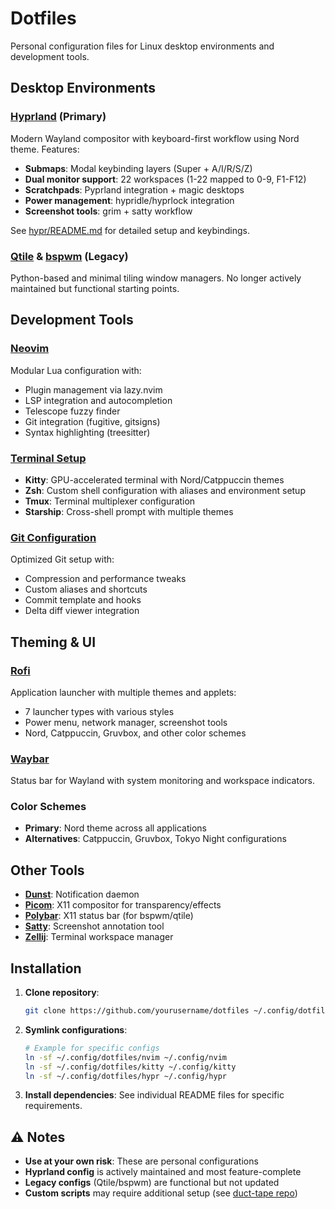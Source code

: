 # Dotfiles

Personal configuration files for Linux desktop environments and development tools.

## Desktop Environments

### [Hyprland](hypr/) (Primary)

Modern Wayland compositor with keyboard-first workflow using Nord theme. Features:

- **Submaps**: Modal keybinding layers (Super + A/I/R/S/Z)
- **Dual monitor support**: 22 workspaces (1-22 mapped to 0-9, F1-F12)
- **Scratchpads**: Pyprland integration + magic desktops
- **Power management**: hypridle/hyprlock integration
- **Screenshot tools**: grim + satty workflow

See [hypr/README.md](hypr/README.md) for detailed setup and keybindings.

### [Qtile](qtile/) & [bspwm](bspwm/) (Legacy)

Python-based and minimal tiling window managers. No longer actively maintained but functional starting points.

## Development Tools

### [Neovim](nvim/)

Modular Lua configuration with:

- Plugin management via lazy.nvim
- LSP integration and autocompletion
- Telescope fuzzy finder
- Git integration (fugitive, gitsigns)
- Syntax highlighting (treesitter)

### [Terminal Setup](kitty/)

- **Kitty**: GPU-accelerated terminal with Nord/Catppuccin themes
- **Zsh**: Custom shell configuration with aliases and environment setup
- **Tmux**: Terminal multiplexer configuration
- **Starship**: Cross-shell prompt with multiple themes

### [Git Configuration](gitconfig)

Optimized Git setup with:

- Compression and performance tweaks
- Custom aliases and shortcuts
- Commit template and hooks
- Delta diff viewer integration

## Theming & UI

### [Rofi](rofi/)

Application launcher with multiple themes and applets:

- 7 launcher types with various styles
- Power menu, network manager, screenshot tools
- Nord, Catppuccin, Gruvbox, and other color schemes

### [Waybar](waybar/)

Status bar for Wayland with system monitoring and workspace indicators.

### Color Schemes

- **Primary**: Nord theme across all applications
- **Alternatives**: Catppuccin, Gruvbox, Tokyo Night configurations

## Other Tools

- **[Dunst](dunst/)**: Notification daemon
- **[Picom](picom/)**: X11 compositor for transparency/effects
- **[Polybar](polybar/)**: X11 status bar (for bspwm/qtile)
- **[Satty](satty/)**: Screenshot annotation tool
- **[Zellij](zellij/)**: Terminal workspace manager

## Installation

1. **Clone repository**:

   ```bash
   git clone https://github.com/yourusername/dotfiles ~/.config/dotfiles
   ```

2. **Symlink configurations**:

   ```bash
   # Example for specific configs
   ln -sf ~/.config/dotfiles/nvim ~/.config/nvim
   ln -sf ~/.config/dotfiles/kitty ~/.config/kitty
   ln -sf ~/.config/dotfiles/hypr ~/.config/hypr
   ```

3. **Install dependencies**: See individual README files for specific requirements.

## ⚠️ Notes

- **Use at your own risk**: These are personal configurations
- **Hyprland config** is actively maintained and most feature-complete
- **Legacy configs** (Qtile/bspwm) are functional but not updated
- **Custom scripts** may require additional setup (see [duct-tape repo](https://github.com/isingasimplesong/duct-tape))
